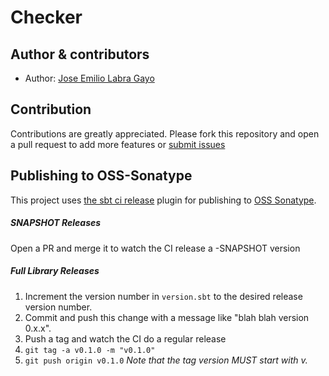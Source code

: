 # Checker

## Author & contributors

* Author: [Jose Emilio Labra Gayo](http://labra.weso.es)

## Contribution

Contributions are greatly appreciated.
Please fork this repository and open a
pull request to add more features or [submit issues](https://github.com/weso/checker/issues)

## Publishing to OSS-Sonatype

This project uses [the sbt ci release](https://github.com/olafurpg/sbt-ci-release) plugin for publishing to [OSS Sonatype](https://oss.sonatype.org/).

##### SNAPSHOT Releases
Open a PR and merge it to watch the CI release a -SNAPSHOT version

##### Full Library Releases
1. Increment the version number in `version.sbt` to the desired release version number.
2. Commit and push this change with a message like "blah blah version 0.x.x".
3. Push a tag and watch the CI do a regular release
4. `git tag -a v0.1.0 -m "v0.1.0"`
5. `git push origin v0.1.0`
_Note that the tag version MUST start with v._
